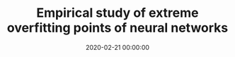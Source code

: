 ---
type: publication
title: Empirical study of extreme overfitting points of neural networks
date: 2020-02-21 00:00:00
authors:
  - dmerkulov
  - ioseledets
image: 
  path: /images/ResNet_CIFAR10.svg
bibtex: https://link.springer.com/article/10.1134/S1064226919120118#citeasMPgo&hl=en
arxiv: https://arxiv.org/abs/1906.06295
---
